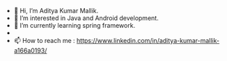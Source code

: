 - 👋 Hi, I’m Aditya Kumar Mallik.
- 👀 I’m interested in Java and Android development.
- 🌱 I’m currently learning spring framework.
- <!---💞️ I’m looking to collaborate on ...--->
- 📫 How to reach me : https://www.linkedin.com/in/aditya-kumar-mallik-a166a0193/

<!---
AdityaKumar157/AdityaKumar157 is a ✨ special ✨ repository because its `README.md` (this file) appears on your GitHub profile.
You can click the Preview link to take a look at your changes.
--->
